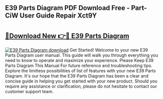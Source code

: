 ## E39 Parts Diagram PDF Download Free - Part-CiW User Guide Repair Xct9Y

# <h2><a href="http://dfokhh.blite.top/?on=E39+Parts+Diagram">🔗Download New 👉🔴 E39 Parts Diagram</a></h2>

[![E39 Parts Diagram download](https://i.imgur.com/lujVjoI.png)](http://dfokhh.blite.top/?on=E39+Parts+Diagram)
Get Started! Welcome to your new E39 Parts Diagram user manual. This guide will walk you through everything you need to know to operate and maximize your experience. Please Keep E39 Parts Diagram This Manual For future reference and troubleshooting tips. Explore the limitless possibilities of list of features with your new E39 Parts Diagram. It's our hope that the E39 Parts Diagram has been a clear and concise guide in helping you get started with your new product. Should you require any assistance or clarification, please do not hesitate to contact our customer support team.
